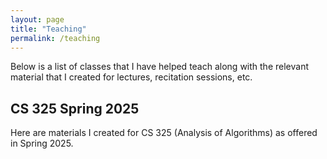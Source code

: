 ```yaml
---
layout: page
title: "Teaching"
permalink: /teaching
---
```


Below is a list of classes that I have helped teach along with the relevant material that I created for lectures, recitation sessions, etc.

## CS 325 Spring 2025
Here are materials I created for CS 325 (Analysis of Algorithms) as offered in Spring 2025. 
